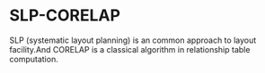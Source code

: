 SLP-CORELAP
===========
SLP (systematic layout planning) is an common approach to layout facility.And CORELAP is a classical algorithm in relationship table computation.

